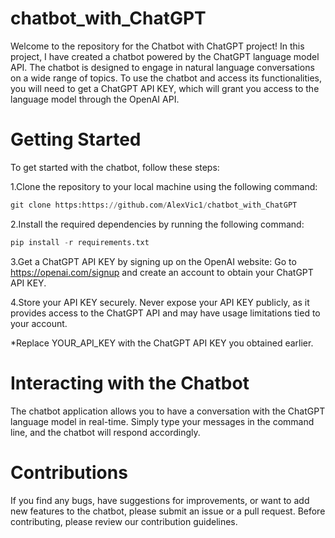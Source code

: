 ﻿# chatbot_with_ChatGPT
<p>Welcome to the repository for the Chatbot with ChatGPT project!
In this project, I have created a chatbot powered by the ChatGPT language model API. The chatbot is designed to engage in natural language conversations on a wide range of topics. To use the chatbot and access its functionalities, you will need to get a ChatGPT API KEY, which will grant you access to the language model through the OpenAI API.</p>

<h1>Getting Started</h1>
To get started with the chatbot, follow these steps:

1.Clone the repository to your local machine using the following command:
```python
git clone https:https://github.com/AlexVic1/chatbot_with_ChatGPT
```

2.Install the required dependencies by running the following command:
```python
pip install -r requirements.txt
```

3.Get a ChatGPT API KEY by signing up on the OpenAI website:
Go to https://openai.com/signup and create an account to obtain your ChatGPT API KEY.

4.Store your API KEY securely. Never expose your API KEY publicly, as it provides access to the ChatGPT API and may have usage limitations tied to your account.

*Replace YOUR_API_KEY with the ChatGPT API KEY you obtained earlier.

<h1>Interacting with the Chatbot</h1>
The chatbot application allows you to have a conversation with the ChatGPT language model in real-time. Simply type your messages in the command line, and the chatbot will respond accordingly.

<h1>Contributions </h1>
If you find any bugs, have suggestions for improvements, or want to add new features to the chatbot, please submit an issue or a pull request. 
Before contributing, please review our contribution guidelines.


